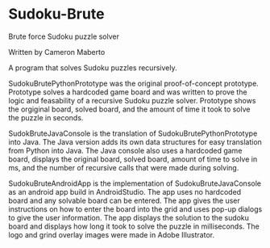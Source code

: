 # Sudoku-Brute
Brute force Sudoku puzzle solver

Written by Cameron Maberto

A program that solves Sudoku puzzles recursively.

SudokuBrutePythonPrototype was the original proof-of-concept prototype.
Prototype solves a hardcoded game board and was written to prove the logic and feasability of a recursive Sudoku puzzle solver.
Prototype shows the orgiginal board, solved board, and the amount of time it took to solve the puzzle in seconds.

SudokBruteJavaConsole is the translation of SudokuBrutePythonPrototype into Java.
The Java version adds its own data structures for easy translation from Python into Java.
The Java console also uses a hardcoded game board, displays the original board, solved board, amount of time to solve in ms, and
the number of recursive calls that were made during solving.

SudokuBruteAndroidApp is the implementation of SudokuBruteJavaConsole as an android app build in AndroidStudio. 
The app uses no hardcoded board and any solvable board can be entered. 
The app gives the user instructions on how to enter the board into the grid and uses pop-up dialogs to give the user information. 
The app displays the solution to the sudoku board and displays how long it took to solve the puzzle in milliseconds. 
The logo and grind overlay images were made in Adobe Illustrator. 
